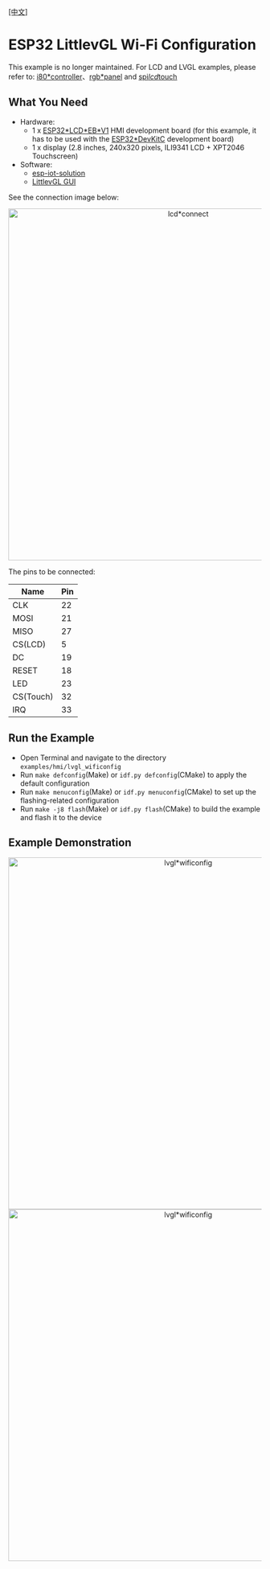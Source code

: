 [[中文]](./lvgl*wificonfig*cn.md)

# ESP32 LittlevGL Wi-Fi Configuration

This example is no longer maintained. For LCD and LVGL examples, please refer to: [i80*controller](https://github.com/espressif/esp-idf/tree/master/examples/peripherals/lcd/i80*controller)、[rgb*panel](https://github.com/espressif/esp-idf/tree/master/examples/peripherals/lcd/rgb*panel) and [spi*lcd*touch](https://github.com/espressif/esp-idf/tree/master/examples/peripherals/lcd/spi*lcd*touch)

## What You Need

- Hardware:
	* 1 x [ESP32\*LCD\*EB\*V1](https://docs.espressif.com/projects/esp-dev-kits/en/latest/esp32/esp32-lcdkit/index.html) HMI development board (for this example, it has to be used with the [ESP32*DevKitC](https://docs.espressif.com/projects/esp-idf/en/stable/hw-reference/modules-and-boards.html#esp32-devkitc-v4) development board)
	* 1 x display (2.8 inches, 240x320 pixels, ILI9341 LCD + XPT2046 Touchscreen)
- Software:
	* [esp-iot-solution](https://github.com/espressif/esp-iot-solution)
	* [LittlevGL GUI](https://lvgl.io/)

See the connection image below:

<div align="center"><img src="../../../docs/*static/hmi*solution/lcd*connect.jpg" width = "700" alt="lcd*connect" align=center /></div>

The pins to be connected:

Name | Pin
-------- | -----
CLK | 22
MOSI | 21
MISO | 27
CS(LCD) | 5
DC | 19
RESET | 18
LED | 23
CS(Touch) | 32
IRQ | 33

## Run the Example

- Open Terminal and navigate to the directory `examples/hmi/lvgl_wificonfig`
- Run `make defconfig`(Make) or `idf.py defconfig`(CMake) to apply the default configuration
- Run `make menuconfig`(Make) or `idf.py menuconfig`(CMake) to set up the flashing-related configuration
- Run `make -j8 flash`(Make) or `idf.py flash`(CMake) to build the example and flash it to the device

## Example Demonstration

<div align="center"><img src="../../../docs/*static/hmi*solution/littlevgl/lvgl*wificonfig0.jpg" width = "700" alt="lvgl*wificonfig" align=center /></div>

<div align="center"><img src="../../../docs/*static/hmi*solution/littlevgl/lvgl*wificonfig1.jpg" width = "700" alt="lvgl*wificonfig" align=center /></div>